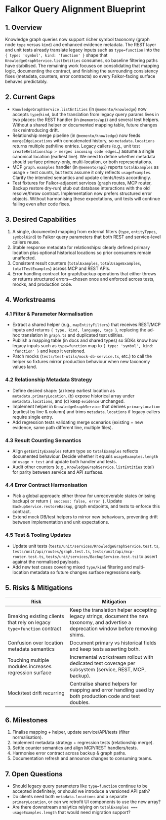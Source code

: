 # Falkor Query Alignment Blueprint

## 1. Overview
Knowledge graph queries now support richer symbol taxonomy (graph node `type` versus `kind`) and enhanced evidence metadata. The REST layer and unit tests already translate legacy inputs such as `type=function` into the `{ type: 'symbol', kind: 'function' }` shape that `KnowledgeGraphService.listEntities` consumes, so baseline filtering paths have stabilised. The remaining work focuses on consolidating that mapping logic, documenting the contract, and finishing the surrounding consistency fixes (metadata, counters, error contracts) so every Falkor-facing surface behaves predictably.

## 2. Current Gaps
- `KnowledgeGraphService.listEntities` (in `@memento/knowledge`) now accepts `type`/`kind`, but the translation from legacy query params lives in two places: the REST handler (in `@memento/api`) and several test helpers. Without a shared helper or documented mapping table, future changes risk reintroducing drift.
- Relationship merge pipeline (in `@memento/knowledge`) now feeds `mergeEdgeLocations` with concatenated history, so `metadata.locations` returns multiple path/line entries. Legacy callers (e.g., unit test `createRelationship > merges incoming code edges…`) assume a single canonical location (earliest line). We need to define whether metadata should surface primary-only, multi-location, or both representations.
- MCP `graph.examples` handler (in `@memento/api`) reports `totalExamples` as usage + test counts, but tests assume it only reflects `usageExamples`. Clarify the intended semantics and update clients/tests accordingly.
- Test fixtures for Falkor-adjacent services (graph routes, MCP router, Backup restore dry-run) stub out database interactions with the old resolve/throw contract. Implementation now prefers structured error objects. Without harmonising these expectations, unit tests will continue failing even after code fixes.

## 3. Desired Capabilities
1. A single, documented mapping from external filters (`type`, `entityTypes`, `symbolKind`) to Falkor query parameters that both REST and service-level callers reuse.
2. Stable response metadata for relationships: clearly defined primary location plus optional historical locations so prior consumers remain unaffected.
3. Consistent result counters (`totalExamples`, `totalUsageExamples`, `totalTestExamples`) across MCP and REST APIs.
4. Error handling contract for graph/backup operations that either throws or returns structured errors—chosen once and enforced across tests, mocks, and production code.

## 4. Workstreams
### 4.1 Filter & Parameter Normalisation
- Extract a shared helper (e.g., `mapEntityFilters`) that receives REST/MCP inputs and returns `{ type, kind, language, tags }`, replacing the ad-hoc translation in `graph.ts` and duplicated test utilities.
- Publish a mapping table (in docs and shared types) so SDKs know how legacy inputs such as `type=function` map to `{ type: 'symbol', kind: 'function' }` and keep it versioned.
- Patch mocks (`tests/test-utils/mock-db-service.ts`, etc.) to call the helper so fixtures mirror production behaviour when new taxonomy values land.

### 4.2 Relationship Metadata Strategy
- Define desired shape: (a) keep earliest location as `metadata.primaryLocation`, (b) expose historical array under `metadata.locations`, and (c) keep `evidence` unchanged.
- Implement helper in `KnowledgeGraphService` that derives `primaryLocation` (earliest by line & column) and trims `metadata.locations` if legacy callers require single entry.
- Add regression tests validating merge scenarios (existing + new evidence, same path different line, multiple files).

### 4.3 Result Counting Semantics
- Align `getEntityExamples` return type so `totalExamples` reflects documented behaviour. Decide whether it equals `usageExamples.length` or `usage + test` and update both handler and tests.
- Audit other counters (e.g., `KnowledgeGraphService.listEntities` total) for parity between service and API surfaces.

### 4.4 Error Contract Harmonisation
- Pick a global approach: either throw for unrecoverable states (missing backup) or return `{ success: false, error }`. Update `BackupService.restoreBackup`, graph endpoints, and tests to enforce this contract.
- Extend mock DB/test helpers to mirror new behaviours, preventing drift between implementation and unit expectations.

### 4.5 Test & Tooling Updates
- Update unit tests (`tests/unit/services/KnowledgeGraphService.test.ts`, `tests/unit/api/routes/graph.test.ts`, `tests/unit/api/mcp-router.test.ts`, `tests/unit/services/BackupService.test.ts`) to assert against the normalised payloads.
- Add new test cases covering mixed `type/kind` filtering and multi-location metadata so future changes surface regressions early.

## 5. Risks & Mitigations
| Risk | Mitigation |
| --- | --- |
| Breaking existing clients that rely on legacy `type=function` contract | Keep the translation helper accepting legacy strings, document the new taxonomy, and advertise a deprecation window before removing shims. |
| Confusion over location metadata semantics | Document primary vs historical fields and keep tests asserting both. |
| Touching multiple modules increases regression surface | Incremental workstream rollout with dedicated test coverage per subsystem (service, REST, MCP, backup). |
| Mock/test drift recurring | Centralise shared helpers for mapping and error handling used by both production code and test doubles. |

## 6. Milestones
1. Finalise mapping + helper, update service/API/tests (filter normalisation).
2. Implement metadata strategy + regression tests (relationship merge).
3. Settle counter semantics and align MCP/REST handlers/tests.
4. Harmonise error contract across backup & graph paths.
5. Documentation refresh and announce changes to consuming teams.

## 7. Open Questions
- Should legacy query parameters like `type=function` continue to be accepted indefinitely, or should we introduce a versioned API path?
- Do clients need both `metadata.locations` and a separate `primaryLocation`, or can we retrofit UI components to use the new array?
- Are there downstream analytics relying on `totalExamples === usageExamples.length` that would need migration support?
